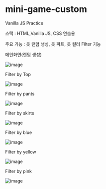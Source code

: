 # mini-game-custom

Vanilla JS Practice

스택 : HTML,Vanilla JS, CSS 연습용

주요 기능 : 옷 랜덤 생성, 옷 파트, 옷 컬러 Filter 기능

메인화면(랜덤 생성)

![image](https://user-images.githubusercontent.com/75817235/107333584-09dfe080-6af9-11eb-98b2-91a18c406d02.png)

Filter by Top

![image](https://user-images.githubusercontent.com/75817235/107333915-6cd17780-6af9-11eb-9596-a0a10fc63b33.png)

Filter by pants

![image](https://user-images.githubusercontent.com/75817235/107334170-b9b54e00-6af9-11eb-9d89-8465a1b95e18.png)

Filter by skirts

![image](https://user-images.githubusercontent.com/75817235/107334233-cb96f100-6af9-11eb-8d7f-e72b5fe09692.png)

Filter by blue

![image](https://user-images.githubusercontent.com/75817235/107334276-d94c7680-6af9-11eb-8f91-30d0efda4ab5.png)

Filter by yellow

![image](https://user-images.githubusercontent.com/75817235/107334326-eb2e1980-6af9-11eb-9fa8-3fc279e6ac7a.png)

Filter by pink

![image](https://user-images.githubusercontent.com/75817235/107334360-f719db80-6af9-11eb-916a-3634f3e8f786.png)
